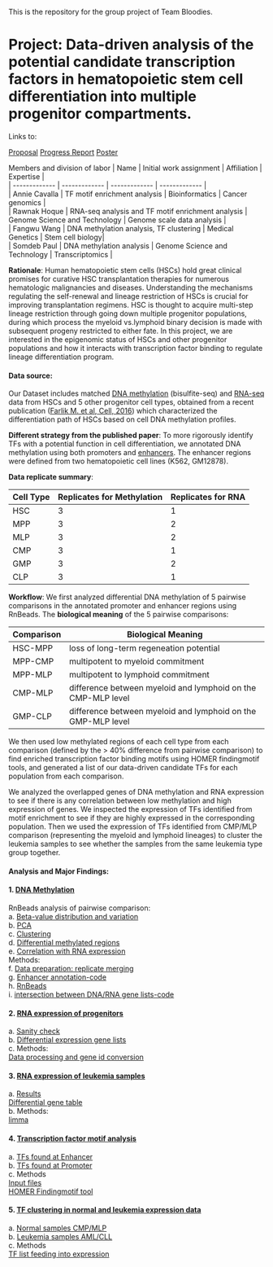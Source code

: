 This is the repository for the group project of Team Bloodies. 

**Project: Data-driven analysis of the potential candidate transcription factors in hematopoietic stem cell differentiation into multiple progenitor compartments.**
==============================================
Links to:

[Proposal](https://github.com/STAT540-UBC/team_Bloodies/blob/master/Proposal/Proposal.md)
[Progress Report](https://github.com/STAT540-UBC/team_Bloodies/issues/11)
[Poster](team_Bloodies/Poster/Poster.pdf)

Members and division of labor
| Name | Initial work assignment | Affiliation | Expertise |  
| ------------- | ------------- | ------------- | ------------- |  
| Annie Cavalla | TF motif enrichment analysis | Bioinformatics | Cancer genomics |  
| Rawnak Hoque  | RNA-seq analysis and TF motif enrichment analysis | Genome Science and Technology | Genome scale data analysis |  
| Fangwu Wang | DNA methylation analysis, TF clustering | Medical Genetics | Stem cell biology|  
| Somdeb Paul  | DNA methylation analysis | Genome Science and Technology | Transcriptomics |  


**Rationale**: Human hematopoietic stem cells (HSCs) hold great clinical promises for curative HSC transplantation therapies for numerous hematologic malignancies and diseases. Understanding the mechanisms regulating the self-renewal and lineage restriction of HSCs is crucial for improving transplantation regimens. HSC is thought to acquire multi-step lineage restriction through going down multiple progenitor populations, during which process the myeloid vs.lymphoid binary decision is made with subsequent progeny restricted to either fate. In this project, we are interested in the epigenomic status of HSCs and other progenitor populations and how it interacts with transcription factor binding to regulate lineage differentiation program.


#### Data source: 
Our Dataset includes matched [DNA methylation]() (bisulfite-seq) and [RNA-seq]() data from HSCs and 5 other progenitor cell types, obtained from a recent publication ([Farlik M. et al, Cell, 2016]()) which characterized the differentiation path of HSCs based on cell DNA methylation profiles.

**Different strategy from the published paper**: To more rigorously identify TFs with a potential function in cell differentiation, we annotated DNA methylation using both promoters and [enhancers](). The enhancer regions were defined from two hematopoietic cell lines (K562, GM12878).

**Data replicate summary**: 

Cell Type |  Replicates for Methylation  | Replicates for RNA |
---------|-------|-----
HSC|3 |1|
MPP|3 |2|
MLP|3 |2|
CMP|3 |1|
GMP|3 |2|
CLP|3 |1|

**Workflow**: We first analyzed differential DNA methylation of 5 pairwise comparisons in the annotated promoter and enhancer regions using RnBeads. The **biological meaning** of the 5 pairwise comparisons:

Comparison|Biological Meaning
---------|-------
HSC-MPP|loss of long-term regeneation potential
MPP-CMP|multipotent to myeloid commitment
MPP-MLP|multipotent to lymphoid commitment
CMP-MLP|difference between myeloid and lymphoid on the CMP-MLP level
GMP-CLP|difference between myeloid and lymphoid on the GMP-MLP level

We then used low methylated regions of each cell type from each comparison (defined by the > 40% difference from pairwise comparison) to find enriched transcription factor binding motifs using HOMER findingmotif tools, and generated a list of our data-driven candidate TFs for each population from each comparison.

We analyzed the overlapped genes of DNA methylation and RNA expression to see if there is any correlation between low methylation and high expression of genes. We inspected the expression of TFs identified from motif enrichment to see if they are highly expressed in the corresponding population. Then we used the expression of TFs identified from CMP/MLP comparison (representing the myeloid and lymphoid lineages) to cluster the leukemia samples to see whether the samples from the same leukemia type group together.

#### Analysis and Major Findings:

#### 1. [DNA Methylation]()  
RnBeads analysis of pairwise comparison:  
a. [Beta-value distribution and variation](https://github.com/STAT540-UBC/team_Bloodies/tree/master/Results/1.DNA_methylation_RnBeads/Variance%26Distribution)  
b. [PCA](https://github.com/STAT540-UBC/team_Bloodies/tree/master/Results/1.DNA_methylation_RnBeads/PCA)  
c. [Clustering](https://github.com/STAT540-UBC/team_Bloodies/tree/master/Results/1.DNA_methylation_RnBeads/Clustering)  
d. [Differential methylated regions](https://github.com/STAT540-UBC/team_Bloodies/tree/master/Results/1.DNA_methylation_RnBeads/Differential_meth_regions_filtered)  
e. [Correlation with RNA expression](https://github.com/STAT540-UBC/team_Bloodies/tree/master/Results/3.DNAme_RNA_correlation)    
Methods:  
f. [Data preparation: replicate merging](https://github.com/STAT540-UBC/team_Bloodies/blob/master/Methods/DNA_methylation_RnBeads/methylation.merge.md)  
g. [Enhancer annotation-code](https://github.com/STAT540-UBC/team_Bloodies/blob/master/Methods/DNA_methylation_RnBeads/Annotation_Rnbeads_Revised.R)  
h. [RnBeads]()  
i. [intersection between DNA/RNA gene lists-code](https://github.com/STAT540-UBC/team_Bloodies/blob/master/Methods/DNA_methylation_RnBeads/Methylation_Gene.expr_intersect.R)  


#### 2. [RNA expression of progenitors](https://github.com/STAT540-UBC/team_Bloodies/tree/master/Results/2.RNA-seq/Normal)  
a. [Sanity check](https://github.com/STAT540-UBC/team_Bloodies/tree/master/Results/2.RNA-seq/Normal)  
b. [Differential expression gene lists](https://github.com/STAT540-UBC/team_Bloodies/tree/master/Results/2.RNA-seq/Normal/Genelist)  
c. Methods:  
[Data processing and gene id conversion](https://github.com/STAT540-UBC/team_Bloodies/tree/master/Methods/RNAseq_Normal)  

#### 3. [RNA expression of leukemia samples](https://github.com/STAT540-UBC/team_Bloodies/tree/master/Results/2.RNA-seq/Leukemia)  
a. [Results](https://github.com/STAT540-UBC/team_Bloodies/tree/master/Results/2.RNA-seq/Leukemia/results)  
[Differential gene table](https://github.com/STAT540-UBC/team_Bloodies/blob/master/Results/2.RNA-seq/Leukemia/results/toptable.txt)  
b. Methods:  
[limma](https://github.com/STAT540-UBC/team_Bloodies/blob/master/Methods/RNAseq_leukemia/RNASeq_leukemia_limma.R)  


#### 4. [Transcription factor motif analysis](https://github.com/STAT540-UBC/team_Bloodies/tree/master/Results/4.TF_motif_enrichment)  
a. [TFs found at Enhancer](https://github.com/STAT540-UBC/team_Bloodies/tree/master/Results/4.TF_motif_enrichment/RESULTS_enhancer)  
b. [TFs found at Promoter](https://github.com/STAT540-UBC/team_Bloodies/tree/master/Results/4.TF_motif_enrichment/RESULTS_promoter)  
c. Methods  
[Input files](https://github.com/STAT540-UBC/team_Bloodies/tree/master/Results/4.TF_motif_enrichment/Input_text_files_TFmotif)  
[HOMER Findingmotif tool]()  

#### 5. [TF clustering in normal and leukemia expression data](https://github.com/STAT540-UBC/team_Bloodies/tree/master/Results/5.TF_clustering)  
a. [Normal samples CMP/MLP](https://github.com/STAT540-UBC/team_Bloodies/blob/master/Results/5.TF_clustering/Clustering_TFlist_normal_CMP-MLP.pdf)  
b. [Leukemia samples AML/CLL](https://github.com/STAT540-UBC/team_Bloodies/blob/master/Results/5.TF_clustering/Leukemia_TF_clustering.pdf)  
c. Methods  
[TF list feeding into expression](https://github.com/STAT540-UBC/team_Bloodies/blob/master/Methods/TF_clustering/TF_RNAseq_clustering.R)  


